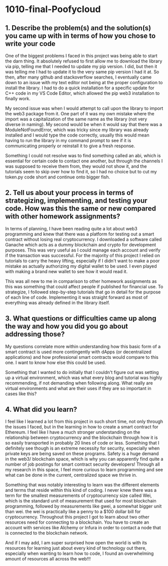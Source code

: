 # 1010-final-Poofycloud


## 1. Describe the problem(s) and the solution(s) you came up with in terms of how you chose to write your code

One of the biggest problems I faced in this project was being able to start the darn thing. It absolutely refused to first allow me to download the library via pip, telling me that I needed to update my pip version. I did, but then it was telling me I had to update it to the very same pip version I had it at. So then, after many github and stackoverflow searches, I eventually came down to an issue with my text editor not being at the proper configuration to install the library. I had to do a quick installation for a specific update for C++ code in my VS Code Editor, which allowed the pip web3 installation to finally work.

My second issue was when I would attempt to call upon the library to import the web3 package from it. One part of it was my own mistake where the import was a capitalization of the same name as the library (not very diverse in naming). My second would be when it would say that there was a ModuleNotFoundError, which was tricky since my library was already installed and I would type the code correctly, usually this would mean having to run the library in my command prompt to see if it is communicating properly or reinstall it to give a fresh response.

Something I could not resolve was to find something called an abi, which is essential for certain code to contact one another, but through the channels I was supposed to receive them from, they would not show it, and the tutorials seem to skip over how to find it, so I had no choice but to cut my token.py code short and continue onto bigger fish.

## 2. Tell us about your process in terms of strategizing, implementing, and testing your code. How was this the same or new compared with other homework assignments?

In terms of planning, I have been reading quite a lot about web3 programming and knew that there was a platform for testing out a smart contract without losing real cryptocurrency. I downloaded a software called Ganache which acts as a dummy blockchain and crypto for development purposes. This was very useful as I could manage each account and verify if the transaction was successful. For the majority of this project I relied on tutorials to carry the heavy lifting, especially if I didn't want to make a poor mistake as actually authorizing my digital wallet to be used. I even played with making a brand new wallet to see how it would read it.

This was all new to me in comparison to other homework assignments as this was something that could affect people if published for financial use. To strategize, I followed step-by-step tutorials that go in detail for the purpose of each line of code. Implementing it was straight forward as most of everything was already defined in the library itself. 

## 3. What questions or difficulties came up along the way and how you did you go about addressing those?

My questions correlate more within understanding how this basic form of a smart contract is used more contingently with dApps (or decentralized applications) and how professional smart contracts would compare to this one. I want to know how else this could be used.

Something that I wanted to do initially that I couldn't figure out was setting up a virtual environment, which was what every blog and tutorial was highly recommending, if not demanding when following along. What really are virtual environments and what are their uses if they are so important in cases like this?

## 4. What did you learn?

I feel like I learned a lot from this project in such short time, not only through the issues I faced, but in the learning in how to create a smart contract for Ethereum. I feel like I have a much stronger understanding on the relationship between cryptocurrency and the blockchain through how it is so easily transported in probably 20 lines of code or less. Something that I definitely see though is an extreme necessity for security, especially when private keys are being saved on these programs. Safety is a huge demand in the web3/ blockchain space, which is why you can apparently find quite a number of job postings for smart contract security developers! Through all my research in this space, I feel more curious to learn programming and see what can be done in the current, centralized space we thrive in.

Something that was notably interesting to learn was the different elements and terms that reside within this kind of coding. I never knew there was a term for the smallest measurements of cryptocurrency size called Wei, which is the standard unit of measurement that used for most blockchain programming, followed by measurements like gwei, a somewhat bigger unit than wei. the wei is practically like a penny to a $100 dollar bill for cryptocurrency. Throughout this project I got to learn about two other resources need for connecting to a blockchain. You have to create an account with services like Alchemy or Infura in order to contact a node that is connected to the blockchain network.

And if I may add, I am super surprised how open the world is with its resources for learning just about every kind of technology out there, especially when wanting to learn how to code, I found an overwhelming amount of resources all across the web!!!
